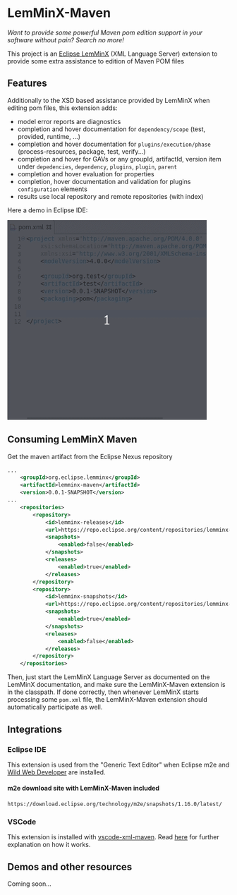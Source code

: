 # LemMinX-Maven

_Want to provide some powerful Maven pom edition support in your software without pain? Search no more!_

This project is an [Eclipse LemMinX](https://github.com/eclipse/lemminx) (XML Language Server) extension to provide some extra assistance to edition of Maven POM files

## Features

Additionally to the XSD based assistance provided by LemMinX when editing pom files, this extension adds:

- model error reports are diagnostics
- completion and hover documentation for `dependency/scope` (test, provided, runtime, ...)
- completion and hover documentation for `plugins/execution/phase` (process-resources, package, test, verify...)
- completion and hover for GAVs or any groupId, artifactId, version item under `depedencies`, `dependency`, `plugins`, `plugin`, `parent`
- completion and hover evaluation for properties
- completion, hover documentation and validation for plugins `configuration` elements
- results use local repository and remote repositories (with index)

Here a demo in Eclipse IDE:

![](images/LocalMavenDepCompletion.gif)

## Consuming LemMinX Maven

Get the maven artifact from the Eclipse Nexus repository

```xml
...
	<groupId>org.eclipse.lemminx</groupId>
	<artifactId>lemminx-maven</artifactId>
	<version>0.0.1-SNAPSHOT</version>
...
	<repositories>
		<repository>
			<id>lemminx-releases</id>
			<url>https://repo.eclipse.org/content/repositories/lemminx-releases/</url>
			<snapshots>
				<enabled>false</enabled>
			</snapshots>
			<releases>
				<enabled>true</enabled>
			</releases>
		</repository>
		<repository>
			<id>lemminx-snapshots</id>
			<url>https://repo.eclipse.org/content/repositories/lemminx-snapshots/</url>
			<snapshots>
				<enabled>true</enabled>
			</snapshots>
			<releases>
				<enabled>false</enabled>
			</releases>
		</repository>
	</repositories>
```

Then, just start the LemMinX Language Server as documented on the LemMinX documentation, and make sure the LemMinX-Maven extension is in the classpath. If done correctly, then whenever LemMinX starts processing some `pom.xml` file, the LemMinX-Maven extension should automatically participate as well.

## Integrations

### Eclipse IDE

This extension is used from the "Generic Text Editor" when Eclipse m2e and [Wild Web Developer](https://github.com/eclipse/wildwebdeveloper) are installed.

#### m2e download site with LemMinX-Maven included

```
https://download.eclipse.org/technology/m2e/snapshots/1.16.0/latest/
```

### VSCode

This extension is installed with [vscode-xml-maven](https://github.com/angelozerr/vscode-xml-maven). Read [here](https://github.com/redhat-developer/vscode-xml#custom-xml-extensions) for further explanation on how it works.

## Demos and other resources

Coming soon...
